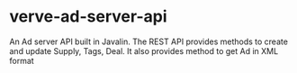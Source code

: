 # verve-ad-server-api
An Ad server API built in Javalin. The REST API provides methods to create and update Supply, Tags, Deal. It also provides method to get Ad in XML format 


